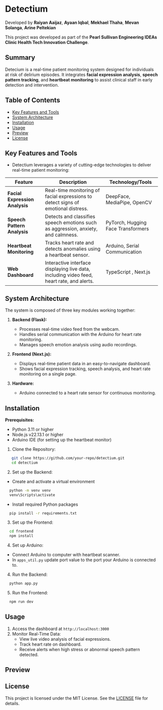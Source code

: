 # Detectium

Developed by **Raiyan Aaijaz**, **Ayaan Iqbal**, **Mekhael Thaha**, **Mevan Solanga**, **Arine Peltekian**

This project was developed as part of the **Pearl Sullivan Engineering IDEAs Clinic Health Tech Innovation Challenge**. 

## Summary
Detecium is a real-time patient monitoring system designed for individuals at risk of delirium episodes. It integrates **facial expression analysis**, **speech pattern tracking**, and **heartbeat monitoring** to assist clinical staff in early detection and intervention.

## Table of Contents
- [Key Features and Tools](#key-features-and-tools)
- [System Architecture](#system-architecture)
- [Installation](#installation)
- [Usage](#usage)
- [Preview](#preview)
- [License](#license)

## Key Features and Tools
- Detectium leverages a variety of cutting-edge technologies to deliver real-time patient monitoring:

| Feature | Description | Technology/Tools |
|---------|-------------|------------------|
| **Facial Expression Analysis** | Real-time monitoring of facial expressions to detect signs of emotional distress. | DeepFace, MediaPipe, OpenCV |
| **Speech Pattern Analysis** | Detects and classifies speech emotions such as aggression, anxiety, and calmness. | PyTorch, Hugging Face Transformers |
| **Heartbeat Monitoring** | Tracks heart rate and detects anomalies using a heartbeat sensor. | Arduino, Serial Communication |
| **Web Dashboard** | Interactive interface displaying live data, including video feed, heart rate, and alerts. | TypeScript , Next.js |

## System Architecture
The system is composed of three key modules working together:  

1. **Backend (Flask):**  
   - Processes real-time video feed from the webcam.  
   - Handles serial communication with the Arduino for heart rate monitoring.  
   - Manages speech emotion analysis using audio recordings.  

2. **Frontend (Next.js):**  
   - Displays real-time patient data in an easy-to-navigate dashboard.  
   - Shows facial expression tracking, speech analysis, and heart rate monitoring on a single page.

3. **Hardware:**  
   - Arduino connected to a heart rate sensor for continuous monitoring.  

## Installation
**Prerequisites:**  
- Python 3.11 or higher  
- Node.js v22.13.1 or higher  
- Arduino IDE (for setting up the heartbeat monitor)

1. Clone the Repository:
```bash
   git clone https://github.com/your-repo/detectium.git
   cd detectium
```
2. Set up the Backend:
- Create and activate a virtual environment
```bash
  python -m venv venv
  venv\Scripts\activate
```
- Install required Python packages
```bash
  pip install -r requirements.txt
```
3. Set up the Frontend:
```bash
  cd frontend
  npm install
```
4. Set up Arduino:
- Connect Arduino to computer with heartbeat scanner.
- In `apps_util.py` update port value to the port your Arduino is connected to.
4. Run the Backend:
```bash
  python app.py
```
5. Run the Frontend:
```bash
  npm run dev
```

## Usage
1. Access the dashboard at `http://localhost:3000`
2. Monitor Real-Time Data:
   - View live video analysis of facial expressions.
   - Track heart rate on dashboard.
   - Receive alerts when high stress or abnormal speech pattern detected.

## Preview

## License
This project is licensed under the MIT License. See the [LICENSE](./LICENSE) file for details.
